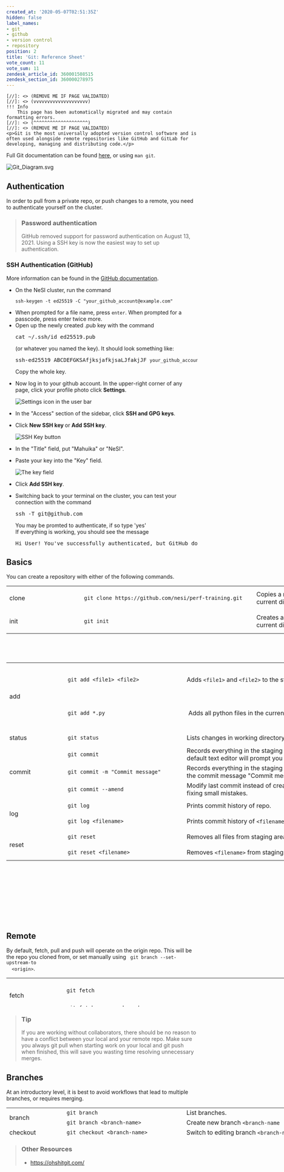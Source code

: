 ```yaml
---
created_at: '2020-05-07T02:51:35Z'
hidden: false
label_names:
- git
- github
- version control
- repository
position: 2
title: 'Git: Reference Sheet'
vote_count: 11
vote_sum: 11
zendesk_article_id: 360001508515
zendesk_section_id: 360000278975
---
```



    [//]: <> (REMOVE ME IF PAGE VALIDATED)
    [//]: <> (vvvvvvvvvvvvvvvvvvvv)
    !!! Info
        This page has been automatically migrated and may contain formatting errors.
    [//]: <> (^^^^^^^^^^^^^^^^^^^^)
    [//]: <> (REMOVE ME IF PAGE VALIDATED)
    <p>Git is the most universally adopted version control software and is often used alongside remote repositories like GitHub and GitLab for developing, managing and distributing code.</p>
<p>Full Git documentation can be found <a href="https://git-scm.com/docs/git" target="_self">here</a>, or using <code>man git</code>.</p>
<p><img src="https://support.nesi.org.nz/hc/article_attachments/360004194235/Git_Diagram.svg" alt="Git_Diagram.svg"></p>
<h2>Authentication</h2>
<p>In order to pull from a private repo, or push changes to a remote, you need to authenticate yourself on the cluster.</p>
<blockquote class="blockquote-postreq">
<h3 id="prerequisites">Password authentication</h3>
<p>GitHub removed support for password authentication on August 13, 2021. Using a SSH key is now the easiest way to set up authentication.</p>
</blockquote>
<h3>SSH Authentication (GitHub)</h3>
<p>More information can be found in the <a href="https://docs.github.com/en/authentication/connecting-to-github-with-ssh/generating-a-new-ssh-key-and-adding-it-to-the-ssh-agent" target="_self">GitHub documentation</a>.</p>
<ul>
<li>On the NeSI cluster, run the command 
<pre><code class="hljs language-shell">ssh-keygen -t ed25519 -C "your_github_account@example.com"</code></pre>
</li>
<li>When prompted for a file name, press <code>enter</code>. When prompted for a passcode, press enter twice more.</li>
<li>Open up the newly created .pub key with the command 
<pre>cat ~/.ssh/id_ed25519.pub</pre>
(or whatever you named the key). It should look something like: 
<pre>ssh-ed25519 ABCDEFGKSAfjksjafkjsaLJfakjJF <code class="hljs language-shell">your_github_account@example.com</code></pre>
Copy the whole key.</li>
<li>
<p>Now log in to your github account. In the upper-right corner of any page, click your profile photo click <span></span><strong>Settings</strong>.</p>
<p><span class="procedural-image-wrapper"><img src="https://docs.github.com/assets/cb-34573/images/help/settings/userbar-account-settings.png" alt="Settings icon in the user bar"></span></p>
</li>
<li>
<p>In the "Access" section of the sidebar, click <span></span><strong><span></span>SSH and GPG keys</strong>.</p>
</li>
<li>
<p>Click <span></span><strong>New SSH key </strong><span></span>or <span></span><strong>Add SSH key</strong>.</p>
<p><span class="procedural-image-wrapper"><img src="https://docs.github.com/assets/cb-28257/images/help/settings/ssh-add-ssh-key-with-auth.png" alt="SSH Key button"></span></p>
</li>
<li>
<p>In the "Title" field, put "Mahuika" or "NeSI".</p>
</li>
<li>
<p>Paste your key into the "Key" field.</p>
<p><span class="procedural-image-wrapper"><img src="https://docs.github.com/assets/cb-47495/images/help/settings/ssh-key-paste-with-type.png" alt="The key field"></span></p>
</li>
<li>
<p>Click <span></span><strong>Add SSH key</strong>.</p>
</li>
<li>Switching back to your terminal on the cluster, you can test your connection with the command 
<pre>ssh -T git@github.com</pre>
You may be promted to authenticate, if so type 'yes'<br>If everything is working, you should see the message 
<pre>Hi User! You've successfully authenticated, but GitHub does not provide shell access.</pre>
</li>
</ul>
<h2>Basics</h2>
<p>You can create a repository with either of the following commands.</p>
<table style="height: 153px; width: 972px;">
<tbody>
<tr style="height: 22px;">
<td style="width: 184.031px; height: 63px;">clone</td>
<td style="width: 442.969px; height: 63px;"><code>git clone https://github.com/nesi/perf-training.git</code></td>
<td style="width: 310px; height: 63px;">Copies a remote repository into your current directory.</td>
</tr>
<tr style="height: 22px;">
<td style="width: 184.031px; height: 61.1719px;">init</td>
<td style="width: 442.969px; height: 21px;"><code>git init</code></td>
<td style="width: 310px; height: 21px;">Creates a new empty repo in your current directory.</td>
</tr>
</tbody>
</table>
<p> </p>
<table style="height: 678px; width: 974px;">
<tbody>
<tr style="height: 89px;">
<td style="width: 142px; height: 89px;" rowspan="2">add</td>
<td style="width: 310px; height: 89px;"><code><span class="c">git add &lt;file1&gt; &lt;file2&gt;</span></code></td>
<td style="width: 513px; height: 89px;">Adds <code>&lt;file1&gt;</code> and <code>&lt;file2&gt;</code> to the staging area.</td>
</tr>
<tr style="height: 89px;">
<td style="width: 310px; height: 89px;"><span class="c"><code>git add *.py</code></span></td>
<td style="width: 513px; height: 89px;"> Adds all python files in the current directory to the staging area.</td>
</tr>
<tr style="height: 41px;">
<td style="width: 142px; height: 41px;">status</td>
<td style="width: 310px; height: 41px;"><span class="c"><code>git status</code></span></td>
<td style="width: 513px; height: 41px;">Lists changes in working directory, and staged files.</td>
</tr>
<tr style="height: 39px;">
<td style="width: 142px; height: 39px;" rowspan="3">commit </td>
<td style="width: 310px; height: 39px;"><code><span class="c">git commit</span></code></td>
<td style="width: 513px; height: 39px;">Records everything in the staging area to your repository. The default text editor will prompt you for a commit message.</td>
</tr>
<tr style="height: 39px;">
<td style="width: 310px; height: 39px;"><span class="c"><code>git commit -m "Commit message"</code></span></td>
<td style="width: 513px; height: 39px;">Records everything in the staging area to your repository with the commit message "Commit message"</td>
</tr>
<tr style="height: 39px;">
<td style="width: 310px; height: 39px;"><span class="c"><code>git commit --amend</code></span></td>
<td style="width: 513px; height: 39px;">Modify last commit instead of creating a new one. Useful for fixing small mistakes.</td>
</tr>
<tr style="height: 41px;">
<td style="width: 142px; height: 41px;" rowspan="2">log </td>
<td style="width: 310px; height: 41px;"><code>git log</code></td>
<td style="width: 513px; height: 41px;">Prints commit history of repo.</td>
</tr>
<tr style="height: 41px;">
<td style="width: 310px; height: 41px;"><code>git log &lt;filename&gt;</code></td>
<td style="width: 513px; height: 41px;">Prints commit history of <code>&lt;filename&gt;</code>.</td>
</tr>
<tr style="height: 41px;">
<td style="width: 142px; height: 41px;" rowspan="2">reset </td>
<td style="width: 310px; height: 41px;"><code>git reset</code></td>
<td style="width: 513px; height: 41px;">Removes all files from staging area. (Opposite of <code>git add</code>)</td>
</tr>
<tr style="height: 41px;">
<td style="width: 310px; height: 41px;"><code>git reset &lt;filename&gt;</code></td>
<td style="width: 513px; height: 41px;">Removes <code>&lt;filename&gt;</code> from staging area.</td>
</tr>
</tbody>
</table>
<h2>Remote</h2>
<p>By default, fetch, pull and push will operate on the origin repo. This will be the repo you cloned from, or set manually using <code> git branch --set-upstream-to
  &lt;origin&gt;</code>.</p>
<table style="height: 76px; width: 1050px;">
<tbody>
<tr>
<td style="width: 136px;" rowspan="2">fetch </td>
<td style="width: 565.701px;"><code>git fetch</code></td>
<td style="width: 310.299px;">Gets status of 'origin'. git fetch <strong>does not </strong>change your working directory or local repository (see <code>git pull</code>). </td>
</tr>
<tr>
<td style="width: 565.701px;"><code>git fetch &lt;repo&gt; &lt;branch&gt;</code></td>
<td style="width: 310.299px;">Get status of <code>&lt;repo&gt;</code> <code>&lt;branch&gt;</code>.</td>
</tr>
<tr>
<td style="width: 136px;" rowspan="2">pull </td>
<td style="width: 565.701px;"><code>git pull</code></td>
<td style="width: 310.299px;">Incorporates changes from 'origin' into local repo. </td>
</tr>
<tr>
<td style="width: 565.701px;"><code>git pull &lt;repo&gt; &lt;branch&gt;</code></td>
<td style="width: 310.299px;">Incorporates changes from <code>&lt;repo&gt;</code> <code>&lt;branch&gt;</code> into local repo.</td>
</tr>
<tr>
<td style="width: 136px;" rowspan="2">push </td>
<td style="width: 565.701px;"><code>git push</code></td>
<td style="width: 310.299px;">Incorporates changes from local repo into 'origin'. </td>
</tr>
<tr>
<td style="width: 565.701px;"><code>git push &lt;repo&gt; &lt;branch&gt;</code></td>
<td style="width: 310.299px;">Incorporates changes from local repo into <code>&lt;repo&gt;</code> <code>&lt;branch&gt;</code>
</td>
</tr>
</tbody>
</table>
<blockquote class="blockquote-tip">
<h3 id="prerequisites">Tip</h3>
<p>If you are working without collaborators, there should be no reason to have a conflict between your local and your remote repo. Make sure you always git pull when starting work on your local and git push when finished, this will save you wasting time resolving unnecessary merges.</p>
</blockquote>
<h2>Branches</h2>
<p>At an introductory level, it is best to avoid workflows that lead to multiple branches, or requires merging.</p>
<table style="height: 76px; width: 966px;">
<tbody>
<tr>
<td style="width: 136px;" rowspan="2">branch </td>
<td style="width: 303px;"><code>git branch</code></td>
<td style="width: 489px;">List branches.</td>
</tr>
<tr>
<td style="width: 303px;"><code>git branch &lt;branch-name&gt;</code></td>
<td style="width: 489px;">Create new branch <code>&lt;branch-name</code>
</td>
</tr>
<tr>
<td style="width: 136px;">checkout</td>
<td style="width: 303px;"><code>git checkout &lt;branch-name&gt;</code></td>
<td style="width: 489px;">Switch to editing branch <code>&lt;branch-name&gt;</code>
</td>
</tr>
<tr>
<td style="width: 136px;">merge</td>
<td style="width: 303px;"><code>git merge &lt;branch-name&gt;</code></td>
<td style="width: 489px;">Merge <code>&lt;branch-name&gt;</code> into current branch.</td>
</tr>
</tbody>
</table>
<blockquote class="blockquote-postreq">
<h3 id="prerequisites">Other Resources</h3>
<ul>
<li><a href="https://ohshitgit.com/">https://ohshitgit.com/</a></li>
</ul>
</blockquote>